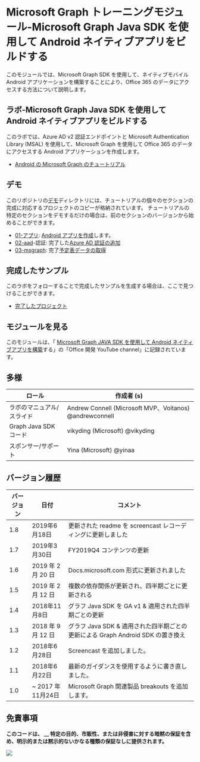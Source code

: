 # <a name="microsoft-graph-training-module---build-android-native-apps-with-the-microsoft-graph-java-sdk"></a>Microsoft Graph トレーニングモジュール-Microsoft Graph Java SDK を使用して Android ネイティブアプリをビルドする

このモジュールでは、Microsoft Graph SDK を使用して、ネイティブモバイル Android アプリケーションを構築することにより、Office 365 のデータにアクセスする方法について説明します。

## <a name="lab---build-android-native-apps-with-the-microsoft-graph-java-sdk"></a>ラボ-Microsoft Graph Java SDK を使用して Android ネイティブアプリをビルドする

このラボでは、Azure AD v2 認証エンドポイントと Microsoft Authentication Library (MSAL) を使用して、Microsoft Graph を使用して Office 365 のデータにアクセスする Android アプリケーションを作成します。

- [Android の Microsoft Graph のチュートリアル](https://docs.microsoft.com/graph/tutorials/android)

## <a name="demos"></a>デモ

このリポジトリの[デモ](./demos)ディレクトリには、チュートリアルの個々のセクションの完成に対応するプロジェクトのコピーが格納されています。 チュートリアルの特定のセクションをデモするだけの場合は、前のセクションのバージョンから始めることができます。

- [01-アプリ](demos/01-create-app): [Android アプリを作成](https://docs.microsoft.com/graph/tutorials/android?tutorial-step=1)します。
- [02-aad](demos/02-add-aad-auth)-認証: 完了した[Azure AD 認証の追加](https://docs.microsoft.com/graph/tutorials/android?tutorial-step=3)
- [03-msgraph](demos/03-add-msgraph): 完了[予定表データの取得](https://docs.microsoft.com/graph/tutorials/android?tutorial-step=4)

## <a name="completed-sample"></a>完成したサンプル

このラボをフォローすることで完成したサンプルを生成する場合は、ここで見つけることができます。

- [完了したプロジェクト](demos/03-add-msgraph)

## <a name="watch-the-module"></a>モジュールを見る

このモジュールは、「 [Microsoft Graph JAVA SDK を使用して Android ネイティブアプリを構築](https://youtu.be/BLmOmv4FSsQ)する」の「Office 開発 YouTube channel」に記録されています。

## <a name="contributors"></a>多様

| ロール                | 作成者 (s)                                               |
| -------------------- | ------------------------------------------------------- |
| ラボのマニュアル/スライド | Andrew Connell (Microsoft MVP、Voitanos) @andrewconnell |
| Graph Java SDK コード  | vikyding (Microsoft) @vikyding                          |
| スポンサー/サポート    | Yina (Microsoft) @yinaa                          |

## <a name="version-history"></a>バージョン履歴

| バージョン | 日付               | コメント                                                                   |
| ------- | ------------------ | -------------------------------------------------------------------------- |
| 1.8     | 2019年6月18日      | 更新された readme を screencast レコーディングに更新しました                           |
| 1.7     | 2019年3月30日     | FY2019Q4 コンテンツの更新                                                   |
| 1.6     | 2019 年 2 月 20 日  | Docs.microsoft.com 形式に更新されました                                       |
| 1.5     | 2019 年 2 月 12 日  | 複数の依存関係が更新され、四半期ごとに更新される                    |
| 1.4     | 2018年11月8日   | グラフ Java SDK を GA v1 & 適用された四半期ごとの更新                |
| 1.3     | 2018 年 9 月 12 日 | グラフ Java SDK & 適用された四半期ごとの更新による Graph Android SDK の置き換え |
| 1.2     | 2018年6月28日      | Screencast を追加しました。                                                          |
| 1.1     | 2018年6月22日      | 最新のガイダンスを使用するように書き直しました。                                          |
| 1.0     | ~ 2017 年11月24日 | Microsoft Graph 関連製品 breakouts を追加します。                             |

## <a name="disclaimer"></a>免責事項

**このコードは、 __ 特定の目的、市販性、または非侵害に対する暗黙の保証を含め、明示的または黙示的ないかなる種類の保証なしに提供されます。**

<img src="https://telemetry.sharepointpnp.com/msgraph-training-android" />
